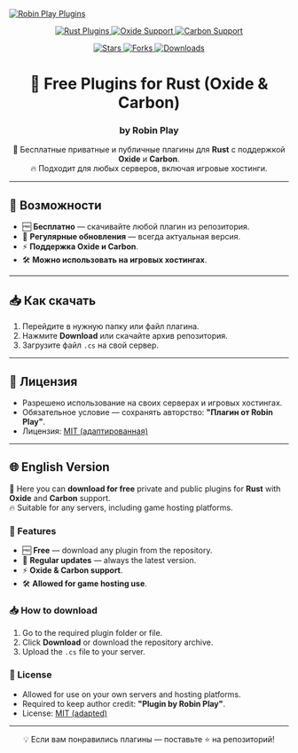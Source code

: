 [![Robin Play Plugins](https://i.ibb.co/p6dcBQw2/Git-Hub-Robin-Play.png)](https://github.com/RobinPlay-2025/Free-Plugins)
<!-- Dynamic badges -->
<p align="center">
  <a href="https://github.com/RobinPlay-2025/Free-Plugins">
    <img src="https://img.shields.io/badge/Rust-Plugins-orange?style=for-the-badge&logo=rust" alt="Rust Plugins">
  </a>
  <a href="https://github.com/RobinPlay-2025/Free-Plugins">
    <img src="https://img.shields.io/badge/Oxide-Supported-blue?style=for-the-badge" alt="Oxide Support">
  </a>
  <a href="https://github.com/RobinPlay-2025/Free-Plugins">
    <img src="https://img.shields.io/badge/Carbon-Supported-brightgreen?style=for-the-badge" alt="Carbon Support">
  </a>
</p>

<!-- Stats badges -->
<p align="center">
  <a href="https://github.com/RobinPlay-2025/Free-Plugins/stargazers">
    <img src="https://img.shields.io/github/stars/RobinPlay-2025/Free-Plugins?style=for-the-badge" alt="Stars">
  </a>
  <a href="https://github.com/RobinPlay-2025/Free-Plugins/network/members">
    <img src="https://img.shields.io/github/forks/RobinPlay-2025/Free-Plugins?style=for-the-badge" alt="Forks">
  </a>
  <a href="https://github.com/RobinPlay-2025/Free-Plugins/releases">
    <img src="https://img.shields.io/github/downloads/RobinPlay-2025/Free-Plugins/total?style=for-the-badge" alt="Downloads">
  </a>
</p>

<h1 align="center">🎯 Free Plugins for Rust (Oxide & Carbon)</h1>
<h3 align="center">by Robin Play</h3>

<p align="center">
📌 Бесплатные приватные и публичные плагины для <b>Rust</b> с поддержкой <b>Oxide</b> и <b>Carbon</b>.<br>
🔥 Подходит для любых серверов, включая игровые хостинги.
</p>

---

## 🚀 Возможности
- 🆓 **Бесплатно** — скачивайте любой плагин из репозитория.
- 🔄 **Регулярные обновления** — всегда актуальная версия.
- ⚡ **Поддержка Oxide и Carbon**.
- 🛠 **Можно использовать на игровых хостингах**.

---

## 📥 Как скачать
1. Перейдите в нужную папку или файл плагина.
2. Нажмите **Download** или скачайте архив репозитория.
3. Загрузите файл `.cs` на свой сервер.

---

## 📜 Лицензия
- Разрешено использование на своих серверах и игровых хостингах.
- Обязательное условие — сохранять авторство: **"Плагин от Robin Play"**.
- Лицензия: [MIT (адаптированная)](https://github.com/RobinPlay-2025/Free-Plugins/blob/main/LICENSE)

---

## 🌐 English Version

📌 Here you can **download for free** private and public plugins for **Rust** with **Oxide** and **Carbon** support.  
🔥 Suitable for any servers, including game hosting platforms.

### 🚀 Features
- 🆓 **Free** — download any plugin from the repository.
- 🔄 **Regular updates** — always the latest version.
- ⚡ **Oxide & Carbon support**.
- 🛠 **Allowed for game hosting use**.

### 📥 How to download
1. Go to the required plugin folder or file.
2. Click **Download** or download the repository archive.
3. Upload the `.cs` file to your server.

### 📜 License
- Allowed for use on your own servers and hosting platforms.
- Required to keep author credit: **"Plugin by Robin Play"**.
- License: [MIT (adapted)](https://github.com/RobinPlay-2025/Free-Plugins/blob/main/LICENSE)

---

<p align="center">
  💡 Если вам понравились плагины — поставьте ⭐ на репозиторий!
</p>
